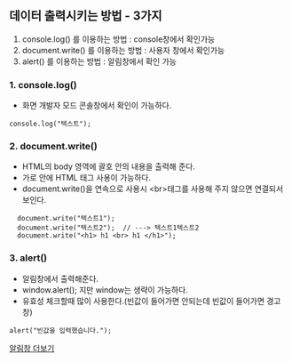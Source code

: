 ## 데이터 출력시키는 방법 - 3가지

1. console.log() 를 이용하는 방법 : console창에서 확인가능
2. document.write() 를 이용하는 방법 : 사용자 창에서 확인가능
3. alert() 를 이용하는 방법 : 알림창에서 확인 가능

### 1. console.log()

- 화면 개발자 모드 콘솔창에서 확인이 가능하다.

```
console.log("텍스트");
```

### 2. document.write()

- HTML의 body 영역에 괄호 안의 내용을 출력해 준다.
- 가로 안에 HTML 태그 사용이 가능하다.
- document.write()을 연속으로 사용시 &lt;br&gt;태그를 사용해 주지 않으면 연결되서 보인다.

```
  document.write("텍스트1");
  document.write("텍스트2");  // ---> 텍스트1텍스트2
  document.write("<h1> h1 <br> h1 </h1>");
```

### 3. alert()

- 알림창에서 출력해준다.
- window.alert(); 지만 window는 생략이 가능하다.
- 유효성 체크할때 많이 사용한다.(빈값이 들어가면 안되는데 빈값이 들어가면 경고창)

```
alert("빈값을 입력했습니다.");
```

[알림창 더보기](https://github.com/hyeah0/SmartWeb_Contents_WebApplication_developer_class/blob/main/5_web/03_js/03_alert_confirm_prompt.md)
